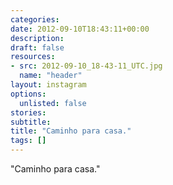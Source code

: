 ```yaml
---
categories:
date: 2012-09-10T18:43:11+00:00
description:
draft: false
resources:
- src: 2012-09-10_18-43-11_UTC.jpg
  name: "header"
layout: instagram
options:
  unlisted: false
stories:
subtitle:
title: "Caminho para casa."
tags: []
---
```


"Caminho para casa."
